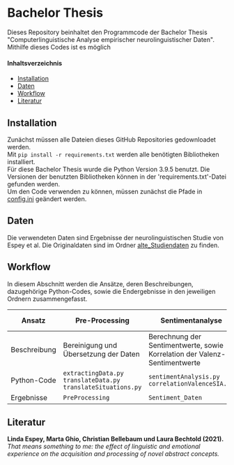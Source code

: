 # Bachelor Thesis
Dieses Repository beinhaltet den Programmcode der Bachelor Thesis "Computerlinguistische Analyse empirischer neurolinguistischer Daten". Mithilfe dieses Codes ist es möglich 


#### Inhaltsverzeichnis
- [Installation](#installation)
- [Daten](#daten)
- [Workflow](#workflow)
- [Literatur](#literatur)

## Installation
Zunächst müssen alle Dateien dieses GitHub Repositories gedownloadet werden.<br />
Mit `pip install -r requirements.txt` werden alle benötigten Bibliotheken installiert.<br />
Für diese Bachelor Thesis wurde die Python Version 3.9.5 benutzt. Die Versionen der benutzten Bibliotheken können in der 'requirements.txt'-Datei gefunden werden. <br />
Um den Code verwenden zu können, müssen zunächst die Pfade in [config.ini](https://github.com/larissa0898/bachelor-thesis/blob/main/config.ini) geändert werden.

## Daten
Die verwendeten Daten sind Ergebnisse der neurolinguistischen Studie von Espey et al. Die Originaldaten sind im Ordner [alte_Studiendaten](https://github.com/larissa0898/bachelor-thesis/tree/main/Daten/alte%20Studiendaten) zu finden. 

## Workflow

In diesem Abschnitt werden die Ansätze, deren Beschreibungen, dazugehörige Python-Codes, sowie die Endergebnisse in den jeweiligen Ordnern zusammengefasst.<br />

|   Ansatz   | Pre-Processing   |Sentimentanalyse    | Transformer-Modell: DistilRoBERTa  | Transformer-Modell: BART  |
| ------------- | ------------- |------------- | ------------- | ------------- |
| Beschreibung   | Bereinigung und Übersetzung der Daten  |Berechnung der Sentimentwerte, sowie Korrelation der Valenz- & Sentimentwerte | Generierung der Feature-Ketten  | Zuordnung der Feature-Ketten & Definitionen zu Pseudowörtern  | 
| Python-Code    | `extractingData.py`<br /> `translateData.py` <br />`translateSituations.py`   |`sentimentAnalysis.py` <br />`correlationValenceSIA.py` | `generatingFeatures.py`  | `zeroShotWithMaskedFeatures.py` <br />`zeroShotWithParticipantFeatures.py`  | 
| Ergebnisse    | `PreProcessing`   |`Sentiment_Daten` | `Transformer_Daten` | `Transformer_Daten` |

## Literatur
**Linda Espey, Marta Ghio, Christian Bellebaum und Laura Bechtold (2021).** *That means something to me: the effect of linguistic and emotional experience on the acquisition and processing of novel abstract concepts.*